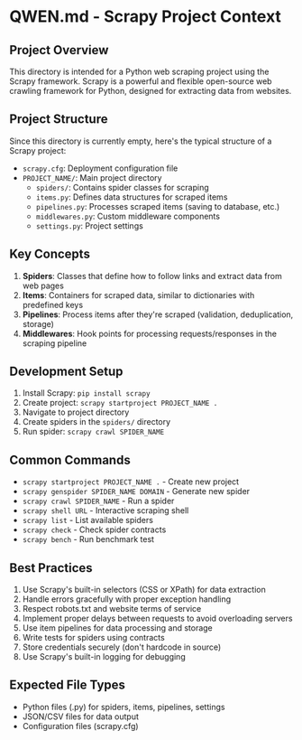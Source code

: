 # QWEN.md - Scrapy Project Context

## Project Overview
This directory is intended for a Python web scraping project using the Scrapy framework. Scrapy is a powerful and flexible open-source web crawling framework for Python, designed for extracting data from websites.

## Project Structure
Since this directory is currently empty, here's the typical structure of a Scrapy project:

- `scrapy.cfg`: Deployment configuration file
- `PROJECT_NAME/`: Main project directory
  - `spiders/`: Contains spider classes for scraping
  - `items.py`: Defines data structures for scraped items
  - `pipelines.py`: Processes scraped items (saving to database, etc.)
  - `middlewares.py`: Custom middleware components
  - `settings.py`: Project settings

## Key Concepts
1. **Spiders**: Classes that define how to follow links and extract data from web pages
2. **Items**: Containers for scraped data, similar to dictionaries with predefined keys
3. **Pipelines**: Process items after they're scraped (validation, deduplication, storage)
4. **Middlewares**: Hook points for processing requests/responses in the scraping pipeline

## Development Setup
1. Install Scrapy: `pip install scrapy`
2. Create project: `scrapy startproject PROJECT_NAME .`
3. Navigate to project directory
4. Create spiders in the `spiders/` directory
5. Run spider: `scrapy crawl SPIDER_NAME`

## Common Commands
- `scrapy startproject PROJECT_NAME .` - Create new project
- `scrapy genspider SPIDER_NAME DOMAIN` - Generate new spider
- `scrapy crawl SPIDER_NAME` - Run a spider
- `scrapy shell URL` - Interactive scraping shell
- `scrapy list` - List available spiders
- `scrapy check` - Check spider contracts
- `scrapy bench` - Run benchmark test

## Best Practices
1. Use Scrapy's built-in selectors (CSS or XPath) for data extraction
2. Handle errors gracefully with proper exception handling
3. Respect robots.txt and website terms of service
4. Implement proper delays between requests to avoid overloading servers
5. Use item pipelines for data processing and storage
6. Write tests for spiders using contracts
7. Store credentials securely (don't hardcode in source)
8. Use Scrapy's built-in logging for debugging

## Expected File Types
- Python files (.py) for spiders, items, pipelines, settings
- JSON/CSV files for data output
- Configuration files (scrapy.cfg)